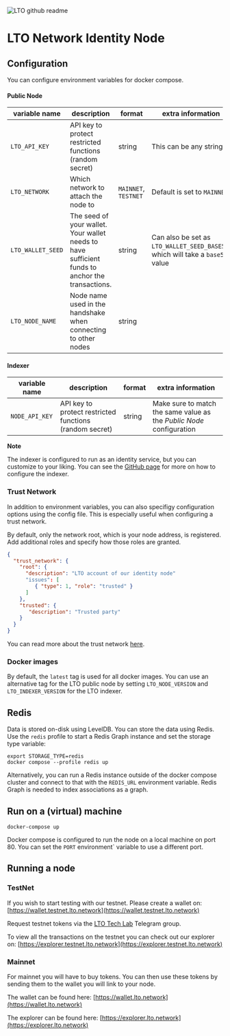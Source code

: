 ![LTO github readme](https://user-images.githubusercontent.com/100821/196711741-96cd4ba5-932a-4e95-b420-42d4d61c21fd.png)

# LTO Network Identity Node

## Configuration

You can configure environment variables for docker compose.

#### Public Node

| variable name     | description                                                                                     | format               | extra information                                                             |
| ----------------- | ----------------------------------------------------------------------------------------------- | -------------------- | ----------------------------------------------------------------------------- |
| `LTO_API_KEY`     | API key to protect restricted functions (random secret)                                         | string               | This can be any string                                                        |
| `LTO_NETWORK`     | Which network to attach the node to                                                             | `MAINNET`, `TESTNET` | Default is set to `MAINNET`                                                   |
| `LTO_WALLET_SEED` | The seed of your wallet. Your wallet needs to have sufficient funds to anchor the transactions. | string               | Can also be set as `LTO_WALLET_SEED_BASE58`, which will take a `base58` value |
| `LTO_NODE_NAME`        | Node name used in the handshake when connecting to other nodes                                  | string                 |

#### Indexer

| variable name  | description                                             | format | extra information                                                    |
| -------------- | ------------------------------------------------------- | ------ | -------------------------------------------------------------------- |
| `NODE_API_KEY` | API key to protect restricted functions (random secret) | string | Make sure to match the same value as the _Public Node_ configuration |

**Note**

The indexer is configured to run as an identity service, but you can customize to your liking. You can see the [GitHub page](https://github.com/ltonetwork/indexer#configuration) for more on how to configure the indexer.

### Trust Network

In addition to environment variables, you can also specifigy configuration options using the config file. This is especially useful when configuring a trust network.

By default, only the network root, which is your node address, is registered. Add additional roles and specify how those roles are granted.

```json
{
  "trust_network": {
    "root": {
      "description": "LTO account of our identity node"
      "issues": [
         { "type": 1, "role": "trusted" }
      ]
    },
    "trusted": {
       "description": "Trusted party"
    }
  }
}
```

You can read more about the trust network [here](https://docs.ltonetwork.com/v/edge/node/identity-node/configuration-1/configuration).

### Docker images

By default, the `latest` tag is used for all docker images. You can use an alternative tag for the LTO public node by setting `LTO_NODE_VERSION` and `LTO_INDEXER_VERSION` for the LTO indexer.

## Redis

Data is stored on-disk using LevelDB. You can store the data using Redis. Use the `redis` profile to start a Redis Graph instance and set the storage type variable:

```
export STORAGE_TYPE=redis
docker compose --profile redis up
```

Alternatively, you can run a Redis instance outside of the docker compose cluster and connect to that with the `REDIS_URL` environment variable. Redis Graph is needed to index associations as a graph.

## Run on a (virtual) machine

```
docker-compose up
```
    
Docker compose is configured to run the node on a local machine on port 80. You can set the `PORT` environment` variable to use a different port.

## Running a node

### TestNet
 
If you wish to start testing with our testnet. Please create a wallet on: [https://wallet.testnet.lto.network](https://wallet.testnet.lto.network)
 
Request testnet tokens via the [LTO Tech Lab](https://t.me/ltotech) Telegram group.
 
To view all the transactions on the testnet you can check out our explorer on: [https://explorer.testnet.lto.network](https://explorer.testnet.lto.network)
 
### Mainnet
 
For mainnet you will have to buy tokens. You can then use these tokens by sending them to the wallet you will link to your node.
 
The wallet can be found here: [https://wallet.lto.network](https://wallet.lto.network)
 
The explorer can be found here: [https://explorer.lto.network](https://explorer.lto.network)
